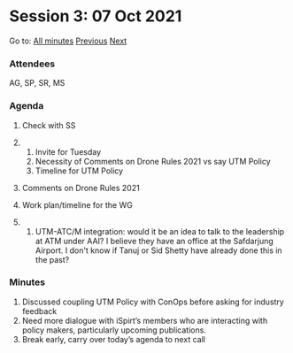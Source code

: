 # Session 3: 07 Oct 2021

Go to: [All minutes](../../index.md) [Previous](02.md) [Next](16.md)

### Attendees

AG, SP, SR, MS

### Agenda

1. Check with SS

2. 1. Invite for Tuesday
    2. Necessity of Comments on Drone Rules 2021 vs say UTM Policy
    3. Timeline for UTM Policy

3. Comments on Drone Rules 2021

4. Work plan/timeline for the WG

5. 1. UTM-ATC/M integration: would it be an idea to talk to the leadership at ATM under AAI? I believe they have an office at the Safdarjung Airport. I don't know if Tanuj or Sid Shetty have already done this in the past?

### Minutes

1. Discussed coupling UTM Policy with ConOps before asking for industry feedback
2. Need more dialogue with iSpirt’s members who are interacting with policy makers, particularly upcoming publications.
3. Break early, carry over today’s agenda to next call
